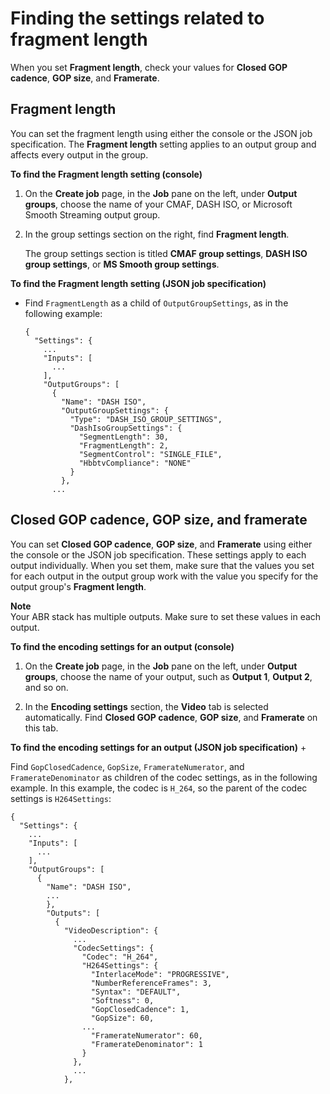 # Finding the settings related to fragment length<a name="finding-the-settings-related-to-fragment-length"></a>

When you set **Fragment length**, check your values for **Closed GOP cadence**, **GOP size**, and **Framerate**\.

## Fragment length<a name="fragment-length"></a>

You can set the fragment length using either the console or the JSON job specification\. The **Fragment length** setting applies to an output group and affects every output in the group\.

**To find the **Fragment length** setting \(console\)**

1. On the **Create job** page, in the **Job** pane on the left, under **Output groups**, choose the name of your CMAF, DASH ISO, or Microsoft Smooth Streaming output group\.

1. In the group settings section on the right, find **Fragment length**\. 

   The group settings section is titled **CMAF group settings**, **DASH ISO group settings**, or **MS Smooth group settings**\.

**To find the **Fragment length** setting \(JSON job specification\)**
+ Find `FragmentLength` as a child of `OutputGroupSettings`, as in the following example:

  ```
  {
    "Settings": {
      ...
      "Inputs": [
        ...
      ],
      "OutputGroups": [
        {
          "Name": "DASH ISO",
          "OutputGroupSettings": {
            "Type": "DASH_ISO_GROUP_SETTINGS",
            "DashIsoGroupSettings": {
              "SegmentLength": 30,
              "FragmentLength": 2,
              "SegmentControl": "SINGLE_FILE",
              "HbbtvCompliance": "NONE"
            }
          },
  		...
  ```

## Closed GOP cadence, GOP size, and framerate<a name="closed-gop-cadence-gop-size-and-framerate"></a>

You can set **Closed GOP cadence**, **GOP size**, and **Framerate** using either the console or the JSON job specification\. These settings apply to each output individually\. When you set them, make sure that the values you set for each output in the output group work with the value you specify for the output group's **Fragment length**\.

**Note**  
Your ABR stack has multiple outputs\. Make sure to set these values in each output\.

**To find the encoding settings for an output \(console\)**

1. On the **Create job** page, in the **Job** pane on the left, under **Output groups**, choose the name of your output, such as **Output 1**, **Output 2**, and so on\.

1. In the **Encoding settings** section, the **Video** tab is selected automatically\. Find **Closed GOP cadence**, **GOP size**, and **Framerate** on this tab\.

**To find the encoding settings for an output \(JSON job specification\)**
+ 

Find `GopClosedCadence`, `GopSize`, `FramerateNumerator`, and `FramerateDenominator` as children of the codec settings, as in the following example\. In this example, the codec is `H_264`, so the parent of the codec settings is `H264Settings`:

  ```
  {
    "Settings": {
      ...
      "Inputs": [
        ...
      ],
      "OutputGroups": [
        {
          "Name": "DASH ISO",
          ...
          },
          "Outputs": [
            {
              "VideoDescription": {
                ...
                "CodecSettings": {
                  "Codec": "H_264",
                  "H264Settings": {
                    "InterlaceMode": "PROGRESSIVE",
                    "NumberReferenceFrames": 3,
                    "Syntax": "DEFAULT",
                    "Softness": 0,
                    "GopClosedCadence": 1,
                    "GopSize": 60,
  				  ...
                    "FramerateNumerator": 60,
                    "FramerateDenominator": 1
                  }
                },
                ...
              },
  ```